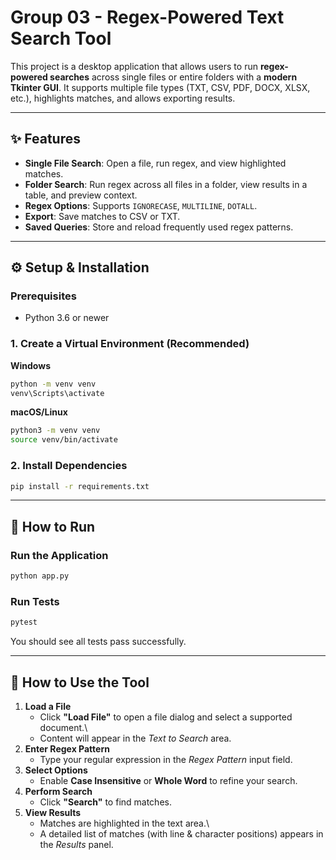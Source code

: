# Group 03 - Regex-Powered Text Search Tool

This project is a desktop application that allows users to run **regex-powered searches** across single files or entire folders with a **modern Tkinter GUI**. It supports multiple file types (TXT, CSV, PDF, DOCX, XLSX, etc.), highlights matches, and allows exporting results.

---

## ✨ Features
- **Single File Search**: Open a file, run regex, and view highlighted matches.  
- **Folder Search**: Run regex across all files in a folder, view results in a table, and preview context.  
- **Regex Options**: Supports `IGNORECASE`, `MULTILINE`, `DOTALL`.  
- **Export**: Save matches to CSV or TXT.  
- **Saved Queries**: Store and reload frequently used regex patterns.  

---

## ⚙️ Setup & Installation

### Prerequisites

-   Python 3.6 or newer

### 1. Create a Virtual Environment (Recommended)

**Windows**

``` bash
python -m venv venv
venv\Scripts\activate
```

**macOS/Linux**

``` bash
python3 -m venv venv
source venv/bin/activate
```

### 2. Install Dependencies

``` bash
pip install -r requirements.txt
```

------------------------------------------------------------------------

## 🚀 How to Run

### Run the Application

``` bash
python app.py
```

### Run Tests

``` bash
pytest
```

You should see all tests pass successfully.

------------------------------------------------------------------------

## 📖 How to Use the Tool

1.  **Load a File**
    -   Click **"Load File"** to open a file dialog and select a
        supported document.\
    -   Content will appear in the *Text to Search* area.
2.  **Enter Regex Pattern**
    -   Type your regular expression in the *Regex Pattern* input field.
3.  **Select Options**
    -   Enable **Case Insensitive** or **Whole Word** to refine your
        search.
4.  **Perform Search**
    -   Click **"Search"** to find matches.
5.  **View Results**
    -   Matches are highlighted in the text area.\
    -   A detailed list of matches (with line & character positions)
        appears in the *Results* panel.
